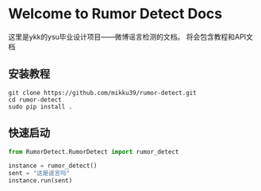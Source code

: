 # Welcome to Rumor Detect Docs

这里是ykk的ysu毕业设计项目——微博谣言检测的文档。
将会包含教程和API文档

## 安装教程
```shell
git clone https://github.com/mikku39/rumor-detect.git
cd rumor-detect
sudo pip install .
```

## 快速启动
```python
from RumorDetect.RumorDetect import rumor_detect

instance = rumor_detect()
sent = "这是谣言吗"
instance.run(sent)
```